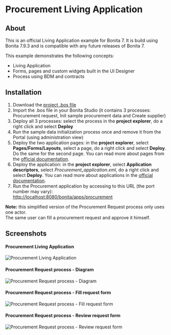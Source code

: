 # Procurement Living Application
## About
This is an official Living Application example for Bonita 7.
It is build using Bonita 7.9.3 and is compatible with any future releases of Bonita 7.

This example demonstrates the following concepts:
- Living Application
- Forms, pages and custom widgets built in the UI Designer
- Process using BDM and contracts

## Installation

1. Download the <a href="https://github.com/Bonitasoft-Community/procurement-example/releases">project .bos file</a>
1. Import the .bos file in your Bonita Studio (it contains 3 processes: Procurement request, Init sample procurement data and Create supplier)
1. Deploy all 3 processes: select the process in the **project explorer**, do a right click and select **Deploy**
1. Run the sample data initialization process once and remove it from the Portal (using administration view)
1. Deploy the two application pages: in the **project explorer**, select **Pages/Forms/Layouts**, select a page, do a right click and select **Deploy**. Do the same for the second page. You can read more about pages from the <a href="https://documentation.bonitasoft.com/bonita/7.9/pages">official documentation</a>.
1. Deploy the application: in the **project explorer**, select **Application descriptors**, select _Procurement_application.xml_, do a right click and select **Deploy**. You can read more about applications in the <a href="https://documentation.bonitasoft.com/bonita/7.9/applications">official documentation</a>.
10. Run the Procurement application by accessing to this URL (the port number may vary):<br/><a href="http://localhost:8080/bonita/apps/procurement">http://localhost:8080/bonita/apps/procurement</a>


**Note:** this simplified version of the Procurement Request process only uses one actor.<br/>
The same user can fill a procurement request and approve it himself.

## Screenshots
#### Procurement Living Application
<img src="/screenshots/request-listing.png?raw=true" alt="Procurement Living Application"/>

#### Procurement Request process - Diagram
<img src="/screenshots/procurement-request-diagram.png?raw=true" alt="Procurement Request process - Diagram"/>

#### Procurement Request process - Fill request form
<img src="/screenshots/fill-request-form.png?raw=true" alt="Procurement Request process - Fill request form"/>

#### Procurement Request process - Review request form
<img src="/screenshots/review-request-form.png?raw=true" alt="Procurement Request process - Review request form"/>
